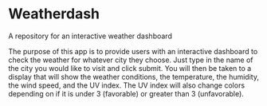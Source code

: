 # Weatherdash
A repository for an interactive weather dashboard

The purpose of this app is to provide users with an interactive dashboard to check the weather for whatever city they choose.
Just type in the name of the city you would like to visit and click submit.
You will then be taken to a display that will show the weather conditions, the temperature, the humidity, the wind speed, and the UV index.
The UV index will also change colors depending on if it is under 3 (favorable) or greater than 3 (unfavorable).
